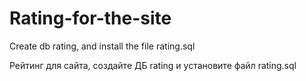 # Rating-for-the-site
Create db rating, and install the file rating.sql

Рейтинг для сайта, создайте ДБ rating и установите файл rating.sql
